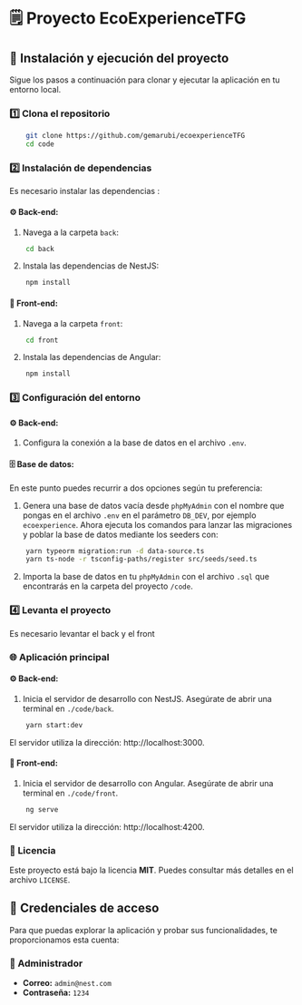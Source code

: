 # 🗒️ Proyecto EcoExperienceTFG



## 🚀 Instalación y ejecución del proyecto 
Sigue los pasos a continuación para clonar y ejecutar la aplicación en tu entorno local. 

### 1️⃣ Clona el repositorio 
```bash 
	git clone https://github.com/gemarubi/ecoexperienceTFG 
	cd code
```
### 2️⃣ Instalación de dependencias
Es necesario instalar las dependencias :


#### ⚙️ Back-end:
1. Navega a la carpeta `back`: 
```bash
	cd back
```
2. Instala las dependencias de NestJS:
```bash
	npm install
```
#### 🎨 Front-end:
1. Navega a la carpeta `front`: 
```bash
	cd front
```
2. Instala las dependencias de Angular:
```bash
	npm install
```

### 3️⃣ Configuración del entorno

#### ⚙️ Back-end:

1. Configura la conexión a la base de datos en el archivo `.env`.

#### 🗄️ Base de datos:
En este punto puedes recurrir a dos opciones según tu preferencia:

1. Genera una base de datos vacía desde `phpMyAdmin` con el nombre que pongas en el archivo  `.env` en el parámetro `DB_DEV`, por ejemplo `ecoexperience`. Ahora ejecuta los comandos para lanzar las migraciones y poblar la base de datos mediante los seeders con:
```bash
	yarn typeorm migration:run -d data-source.ts
	yarn ts-node -r tsconfig-paths/register src/seeds/seed.ts
```
2. Importa la base de datos en tu `phpMyAdmin` con el archivo `.sql` que encontrarás en la carpeta del proyecto `/code`.

### 4️⃣ Levanta el proyecto
Es necesario levantar el back y el front 

### 🌐 Aplicación principal

#### ⚙️ Back-end:
1. Inicia el servidor de desarrollo con NestJS. Asegúrate de abrir una terminal en `./code/back`.
```bash
	yarn start:dev
```
El servidor utiliza la dirección: http://localhost:3000.

#### 🎨 Front-end:
1. Inicia el servidor de desarrollo con Angular. Asegúrate de abrir una terminal en `./code/front`.
```bash
	ng serve 
```
El servidor utiliza la dirección: http://localhost:4200.


### 📝 Licencia

Este proyecto está bajo la licencia **MIT**. Puedes consultar más detalles en el archivo `LICENSE`.

## 🔑 Credenciales de acceso
Para que puedas explorar la aplicación y probar sus funcionalidades, te proporcionamos esta cuenta: 

### 👑 Administrador
- **Correo:** `admin@nest.com` 
- **Contraseña:** `1234` 